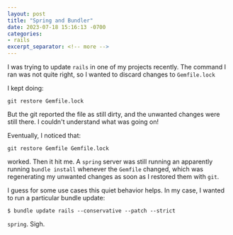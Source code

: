 ```yaml
---
layout: post
title: "Spring and Bundler"
date: 2023-07-18 15:16:13 -0700
categories:
- rails
excerpt_separator: <!-- more -->
---
```


I was trying to update `rails` in one of my projects recently. The command I ran was not quite right, so I wanted to discard changes to `Gemfile.lock`

I kept doing:

```
git restore Gemfile.lock
```

But the git reported the file as still dirty, and the unwanted changes were still there. I couldn't understand what was going on!

Eventually, I noticed that:

```
git restore Gemfile Gemfile.lock
```

worked. Then it hit me. A `spring` server was still running an apparently running `bundle install` whenever the `Gemfile` changed, which was regenerating my unwanted changes as soon as I restored them with `git`.

I guess for some use cases this quiet behavior helps. In my case, I wanted to run a particular bundle update:

```
$ bundle update rails --conservative --patch --strict
```

`spring`. Sigh.
